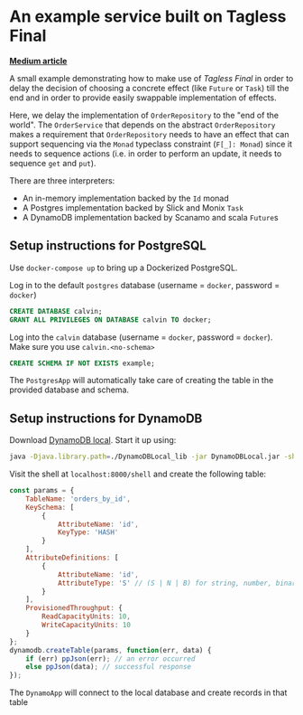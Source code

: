 # An example service built on Tagless Final
**[Medium article](https://medium.com/@calvin.l.fer/deferring-commitments-tagless-final-704d768f15cb)**

A small example demonstrating how to make use of *Tagless Final* in order to delay the decision
of choosing a concrete effect (like `Future` or `Task`) till the end and in order to provide easily
swappable implementation of effects. 

Here, we delay the implementation of `OrderRepository` to the "end of the world". The `OrderService` that depends on the 
abstract `OrderRepository` makes a requirement that `OrderRepository` needs to have an effect that can support 
sequencing via the `Monad` typeclass constraint (`F[_]: Monad`) since it needs to sequence actions (i.e. in order to 
perform an update, it needs to sequence `get` and `put`).

There are three interpreters:
- An in-memory implementation backed by the `Id` monad
- A Postgres implementation backed by Slick and Monix `Task`
- A DynamoDB implementation backed by Scanamo and scala `Future`s

## Setup instructions for PostgreSQL
Use `docker-compose up` to bring up a Dockerized PostgreSQL.

Log in to the default `postgres` database (username = `docker`, password = `docker`)
```sql
CREATE DATABASE calvin;
GRANT ALL PRIVILEGES ON DATABASE calvin TO docker;
```

Log into the `calvin` database (username = `docker`, password = `docker`). 
Make sure you use `calvin.<no-schema>`
```sql
CREATE SCHEMA IF NOT EXISTS example;
```

The `PostgresApp` will automatically take care of creating the table in the provided
database and schema. 

## Setup instructions for DynamoDB
Download [DynamoDB local](https://docs.aws.amazon.com/amazondynamodb/latest/developerguide/DynamoDBLocal.html).
Start it up using: 
```bash
java -Djava.library.path=./DynamoDBLocal_lib -jar DynamoDBLocal.jar -sharedDb
```

Visit the shell at `localhost:8000/shell` and create the following table:
```javascript
const params = {
    TableName: 'orders_by_id',
    KeySchema: [
        {
            AttributeName: 'id',
            KeyType: 'HASH'
        }
    ],
    AttributeDefinitions: [
        {
            AttributeName: 'id',
            AttributeType: 'S' // (S | N | B) for string, number, binary
        }
    ],
    ProvisionedThroughput: {
        ReadCapacityUnits: 10,
        WriteCapacityUnits: 10
    }
};
dynamodb.createTable(params, function(err, data) {
    if (err) ppJson(err); // an error occurred
    else ppJson(data); // successful response
});
```

The `DynamoApp` will connect to the local database and create records in that table
